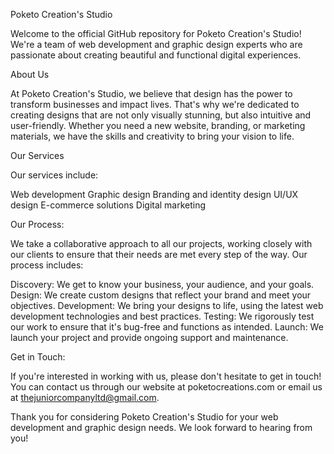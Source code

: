 Poketo Creation's Studio

Welcome to the official GitHub repository for Poketo Creation's Studio! We're a team of web development and graphic design experts who are passionate about creating beautiful and functional digital experiences.

About Us

At Poketo Creation's Studio, we believe that design has the power to transform businesses and impact lives. That's why we're dedicated to creating designs that are not only visually stunning, but also intuitive and user-friendly. Whether you need a new website, branding, or marketing materials, we have the skills and creativity to bring your vision to life.

Our Services

Our services include:

Web development
Graphic design
Branding and identity design
UI/UX design
E-commerce solutions
Digital marketing

Our Process:

We take a collaborative approach to all our projects, working closely with our clients to ensure that their needs are met every step of the way. Our process includes:

Discovery: We get to know your business, your audience, and your goals.
Design: We create custom designs that reflect your brand and meet your objectives.
Development: We bring your designs to life, using the latest web development technologies and best practices.
Testing: We rigorously test our work to ensure that it's bug-free and functions as intended.
Launch: We launch your project and provide ongoing support and maintenance.

Get in Touch:

If you're interested in working with us, please don't hesitate to get in touch! You can contact us through our website at poketocreations.com or email us at thejuniorcompanyltd@gmail.com.

Thank you for considering Poketo Creation's Studio for your web development and graphic design needs. We look forward to hearing from you!
